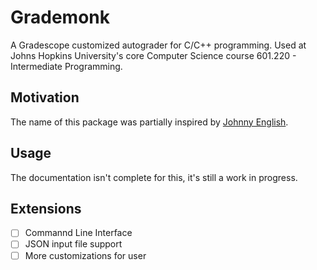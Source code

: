 # Grademonk

A Gradescope customized autograder for C/C++ programming. Used at Johns Hopkins University's core Computer Science course 601.220 - Intermediate Programming.

## Motivation

The name of this package was partially inspired by [Johnny English](https://www.youtube.com/watch?v=7mT8El4mBVw).

## Usage

The documentation isn't complete for this, it's still a work in progress.

## Extensions

- [ ] Commannd Line Interface
- [ ] JSON input file support
- [ ] More customizations for user
